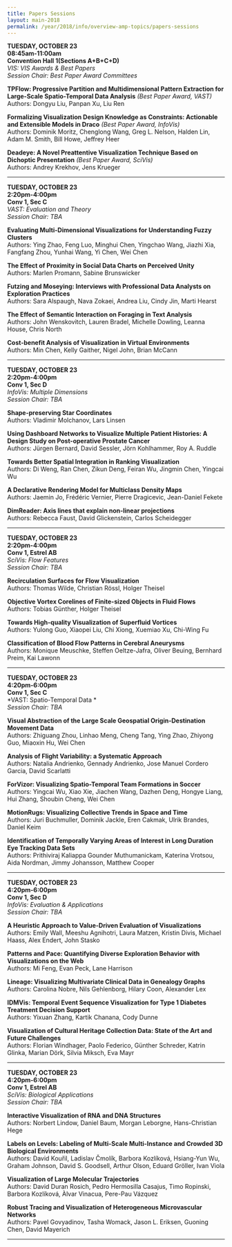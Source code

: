 ```yaml
---
title: Papers Sessions
layout: main-2018
permalink: /year/2018/info/overview-amp-topics/papers-sessions
---
```



**TUESDAY, OCTOBER 23**  
**08:45am-11:00am**  
**Convention Hall 1(Sections A+B+C+D)**  
*VIS: VIS Awards & Best Papers*  
*Session Chair: Best Paper Award Committees*

**TPFlow: Progressive Partition and Multidimensional Pattern Extraction for Large-Scale Spatio-Temporal Data Analysis** *(Best Paper Award, VAST)*  
Authors: Dongyu Liu, Panpan Xu, Liu Ren

**Formalizing Visualization Design Knowledge as Constraints: Actionable and Extensible Models in Draco** *(Best Paper Award, InfoVis)*  
Authors: Dominik Moritz, Chenglong Wang, Greg L. Nelson, Halden Lin, Adam M. Smith, Bill Howe, Jeffrey Heer

**Deadeye: A Novel Preattentive Visualization Technique Based on Dichoptic Presentation** *(Best Paper Award, SciVis)*  
Authors: Andrey Krekhov, Jens Krueger

<hr/>


**TUESDAY, OCTOBER 23**  
**2:20pm-4:00pm**  
**Conv 1, Sec C**  
*VAST: Evaluation and Theory*  
*Session Chair: TBA*  

**Evaluating Multi-Dimensional Visualizations for Understanding Fuzzy Clusters**
 <br/> 
Authors: Ying Zhao, Feng Luo, Minghui Chen, Yingchao Wang, Jiazhi Xia, Fangfang Zhou, Yunhai Wang, Yi Chen, Wei Chen

**The Effect of Proximity in Social Data Charts on Perceived Unity**
 <br/> 
Authors: Marlen Promann, Sabine Brunswicker

**Futzing and Moseying: Interviews with Professional Data Analysts on Exploration Practices**
 <br/> 
Authors: Sara Alspaugh, Nava Zokaei, Andrea Liu, Cindy Jin, Marti Hearst

**The Effect of Semantic Interaction on Foraging in Text Analysis**
 <br/> 
Authors: John Wenskovitch, Lauren Bradel, Michelle Dowling, Leanna House, Chris North

**Cost-benefit Analysis of Visualization in Virtual Environments**
 <br/> 
Authors: Min Chen, Kelly Gaither, Nigel John, Brian McCann

<hr/>

**TUESDAY, OCTOBER 23**  
**2:20pm-4:00pm**  
**Conv 1, Sec D**  
*InfoVis: Multiple Dimensions*  
*Session Chair: TBA*  

**Shape-preserving Star Coordinates**
<br>
Authors: Vladimir Molchanov, Lars Linsen

**Using Dashboard Networks to Visualize Multiple Patient Histories: A Design Study on Post-operative Prostate Cancer**
<br/>
Authors: Jürgen Bernard, David Sessler, Jörn Kohlhammer, Roy A. Ruddle

**Towards Better Spatial Integration in Ranking Visualization**
<br>
Authors: Di Weng, Ran Chen, Zikun Deng, Feiran Wu, Jingmin Chen, Yingcai Wu

**A Declarative Rendering Model for Multiclass Density Maps**
<br>
Authors: Jaemin Jo, Frédéric Vernier, Pierre Dragicevic, Jean-Daniel Fekete

**DimReader: Axis lines that explain non-linear projections**
<br>
Authors: Rebecca Faust, David Glickenstein, Carlos Scheidegger

<hr/>

**TUESDAY, OCTOBER 23**  
**2:20pm-4:00pm**  
**Conv 1, Estrel AB**  
*SciVis: Flow Features*  
*Session Chair: TBA* 

**Recirculation Surfaces for Flow Visualization**
<br>
Authors: Thomas Wilde, Christian Rössl, Holger Theisel

**Objective Vortex Corelines of Finite-sized Objects in Fluid Flows**
<br>
Authors: Tobias Günther, Holger Theisel

**Towards High-quality Visualization of Superfluid Vortices**
<br>
Authors: Yulong Guo, Xiaopei Liu, Chi Xiong, Xuemiao Xu, Chi-Wing Fu

**Classification of Blood Flow Patterns in Cerebral Aneurysms**
<br>
Authors: Monique Meuschke, Steffen Oeltze-Jafra, Oliver Beuing, Bernhard Preim, Kai Lawonn

<hr/>

**TUESDAY, OCTOBER 23**  
**4:20pm-6:00pm**  
**Conv 1, Sec C**  
*VAST: Spatio-Temporal Data *  
*Session Chair: TBA* 

**Visual Abstraction of the Large Scale Geospatial Origin-Destination Movement Data**
 <br/> 
Authors: Zhiguang Zhou, Linhao Meng, Cheng Tang, Ying Zhao, Zhiyong Guo, Miaoxin Hu, Wei Chen

**Analysis of Flight Variability: a Systematic Approach**
 <br/> 
Authors: Natalia Andrienko, Gennady Andrienko, Jose Manuel Cordero Garcia, David Scarlatti

**ForVizor: Visualizing Spatio-Temporal Team Formations in Soccer**
 <br/> 
Authors: Yingcai Wu, Xiao Xie, Jiachen Wang, Dazhen Deng, Hongye Liang, Hui Zhang, Shoubin Cheng, Wei Chen

**MotionRugs: Visualizing Collective Trends in Space and Time**
 <br/> 
Authors: Juri Buchmuller, Dominik Jackle, Eren Cakmak, Ulrik Brandes, Daniel Keim

**Identification of Temporally Varying Areas of Interest in Long Duration Eye Tracking Data Sets**
 <br/> 
Authors: Prithiviraj Kaliappa Gounder Muthumanickam, Katerina Vrotsou, Aida Nordman, Jimmy Johansson, Matthew Cooper

<hr/>

**TUESDAY, OCTOBER 23**  
**4:20pm-6:00pm**  
**Conv 1, Sec D**  
*InfoVis: Evaluation & Applications*  
*Session Chair: TBA*

**A Heuristic Approach to Value-Driven Evaluation of Visualizations**
<br>
Authors: Emily Wall, Meeshu Agnihotri, Laura Matzen, Kristin Divis, Michael Haass, Alex Endert, John Stasko

**Patterns and Pace: Quantifying Diverse Exploration Behavior with Visualizations on the Web**
<br>
Authors: Mi Feng, Evan Peck, Lane Harrison

**Lineage: Visualizing Multivariate Clinical Data in Genealogy Graphs**
<br/>
Authors: Carolina Nobre, Nils Gehlenborg, Hilary Coon, Alexander Lex

**IDMVis: Temporal Event Sequence Visualization for Type 1 Diabetes Treatment Decision Support**
<br>
Authors: Yixuan Zhang, Kartik Chanana, Cody Dunne

**Visualization of Cultural Heritage Collection Data: State of the Art and Future Challenges**
<br/>
Authors: Florian Windhager, Paolo Federico, Günther Schreder, Katrin Glinka, Marian Dörk, Silvia Miksch, Eva Mayr

<hr/>

**TUESDAY, OCTOBER 23**  
**4:20pm-6:00pm**  
**Conv 1, Estrel AB**  
*SciVis: Biological Applications*  
*Session Chair: TBA* 

**Interactive Visualization of RNA and DNA Structures**
<br>
Authors: Norbert Lindow, Daniel Baum, Morgan Leborgne, Hans-Christian Hege

**Labels on Levels: Labeling of Multi-Scale Multi-Instance and Crowded 3D Biological Environments**
<br>
Authors: David Kouřil, Ladislav Čmolík, Barbora Kozlíková, Hsiang-Yun Wu, Graham Johnson, David S. Goodsell, Arthur Olson, Eduard Gröller, Ivan Viola

**Visualization of Large Molecular Trajectories**
<br>
Authors: David Duran Rosich, Pedro Hermosilla Casajus, Timo Ropinski, Barbora Kozlíková, Àlvar Vinacua, Pere-Pau Vázquez

**Robust Tracing and Visualization of Heterogeneous Microvascular Networks**
<br>
Authors: Pavel Govyadinov, Tasha Womack, Jason L. Eriksen, Guoning Chen, David Mayerich

<hr/>
